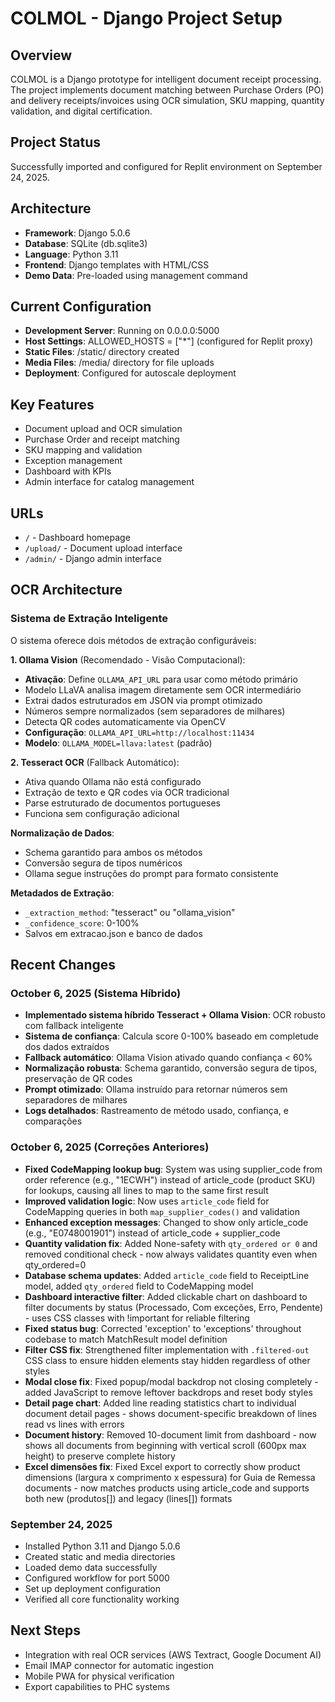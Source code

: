 # COLMOL - Django Project Setup

## Overview
COLMOL is a Django prototype for intelligent document receipt processing. The project implements document matching between Purchase Orders (PO) and delivery receipts/invoices using OCR simulation, SKU mapping, quantity validation, and digital certification.

## Project Status
Successfully imported and configured for Replit environment on September 24, 2025.

## Architecture
- **Framework**: Django 5.0.6
- **Database**: SQLite (db.sqlite3)
- **Language**: Python 3.11
- **Frontend**: Django templates with HTML/CSS
- **Demo Data**: Pre-loaded using management command

## Current Configuration
- **Development Server**: Running on 0.0.0.0:5000
- **Host Settings**: ALLOWED_HOSTS = ["*"] (configured for Replit proxy)
- **Static Files**: /static/ directory created
- **Media Files**: /media/ directory for file uploads
- **Deployment**: Configured for autoscale deployment

## Key Features
- Document upload and OCR simulation
- Purchase Order and receipt matching
- SKU mapping and validation
- Exception management
- Dashboard with KPIs
- Admin interface for catalog management

## URLs
- `/` - Dashboard homepage
- `/upload/` - Document upload interface  
- `/admin/` - Django admin interface

## OCR Architecture

### Sistema de Extração Inteligente
O sistema oferece dois métodos de extração configuráveis:

**1. Ollama Vision** (Recomendado - Visão Computacional):
   - **Ativação**: Define `OLLAMA_API_URL` para usar como método primário
   - Modelo LLaVA analisa imagem diretamente sem OCR intermediário
   - Extrai dados estruturados em JSON via prompt otimizado
   - Números sempre normalizados (sem separadores de milhares)
   - Detecta QR codes automaticamente via OpenCV
   - **Configuração**: `OLLAMA_API_URL=http://localhost:11434`
   - **Modelo**: `OLLAMA_MODEL=llava:latest` (padrão)

**2. Tesseract OCR** (Fallback Automático):
   - Ativa quando Ollama não está configurado
   - Extração de texto e QR codes via OCR tradicional
   - Parse estruturado de documentos portugueses
   - Funciona sem configuração adicional

**Normalização de Dados**:
   - Schema garantido para ambos os métodos
   - Conversão segura de tipos numéricos
   - Ollama segue instruções do prompt para formato consistente

**Metadados de Extração**:
   - `_extraction_method`: "tesseract" ou "ollama_vision"
   - `_confidence_score`: 0-100%
   - Salvos em extracao.json e banco de dados
## Recent Changes

### October 6, 2025 (Sistema Híbrido)
- **Implementado sistema híbrido Tesseract + Ollama Vision**: OCR robusto com fallback inteligente
- **Sistema de confiança**: Calcula score 0-100% baseado em completude dos dados extraídos
- **Fallback automático**: Ollama Vision ativado quando confiança < 60%
- **Normalização robusta**: Schema garantido, conversão segura de tipos, preservação de QR codes
- **Prompt otimizado**: Ollama instruído para retornar números sem separadores de milhares
- **Logs detalhados**: Rastreamento de método usado, confiança, e comparações

### October 6, 2025 (Correções Anteriores)
- **Fixed CodeMapping lookup bug**: System was using supplier_code from order reference (e.g., "1ECWH") instead of article_code (product SKU) for lookups, causing all lines to map to the same first result
- **Improved validation logic**: Now uses `article_code` field for CodeMapping queries in both `map_supplier_codes()` and validation
- **Enhanced exception messages**: Changed to show only article_code (e.g., "E0748001901") instead of article_code + supplier_code
- **Quantity validation fix**: Added None-safety with `qty_ordered or 0` and removed conditional check - now always validates quantity even when qty_ordered=0
- **Database schema updates**: Added `article_code` field to ReceiptLine model, added `qty_ordered` field to CodeMapping model
- **Dashboard interactive filter**: Added clickable chart on dashboard to filter documents by status (Processado, Com exceções, Erro, Pendente) - uses CSS classes with !important for reliable filtering
- **Fixed status bug**: Corrected 'exception' to 'exceptions' throughout codebase to match MatchResult model definition
- **Filter CSS fix**: Strengthened filter implementation with `.filtered-out` CSS class to ensure hidden elements stay hidden regardless of other styles
- **Modal close fix**: Fixed popup/modal backdrop not closing completely - added JavaScript to remove leftover backdrops and reset body styles
- **Detail page chart**: Added line reading statistics chart to individual document detail pages - shows document-specific breakdown of lines read vs lines with errors
- **Document history**: Removed 10-document limit from dashboard - now shows all documents from beginning with vertical scroll (600px max height) to preserve complete history
- **Excel dimensões fix**: Fixed Excel export to correctly show product dimensions (largura x comprimento x espessura) for Guia de Remessa documents - now matches products using article_code and supports both new (produtos[]) and legacy (lines[]) formats

### September 24, 2025
- Installed Python 3.11 and Django 5.0.6
- Created static and media directories
- Loaded demo data successfully
- Configured workflow for port 5000
- Set up deployment configuration
- Verified all core functionality working

## Next Steps
- Integration with real OCR services (AWS Textract, Google Document AI)
- Email IMAP connector for automatic ingestion
- Mobile PWA for physical verification
- Export capabilities to PHC systems